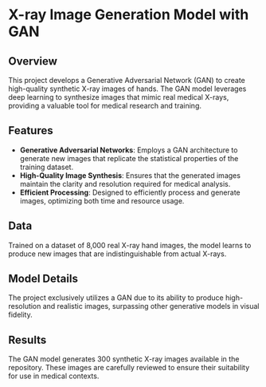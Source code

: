 # X-ray Image Generation Model with GAN

## Overview
This project develops a Generative Adversarial Network (GAN) to create high-quality synthetic X-ray images of hands. The GAN model leverages deep learning to synthesize images that mimic real medical X-rays, providing a valuable tool for medical research and training.

## Features
- **Generative Adversarial Networks**: Employs a GAN architecture to generate new images that replicate the statistical properties of the training dataset.
- **High-Quality Image Synthesis**: Ensures that the generated images maintain the clarity and resolution required for medical analysis.
- **Efficient Processing**: Designed to efficiently process and generate images, optimizing both time and resource usage.

## Data
Trained on a dataset of 8,000 real X-ray hand images, the model learns to produce new images that are indistinguishable from actual X-rays.

## Model Details
The project exclusively utilizes a GAN due to its ability to produce high-resolution and realistic images, surpassing other generative models in visual fidelity.

## Results
The GAN model generates 300 synthetic X-ray images available in the repository. These images are carefully reviewed to ensure their suitability for use in medical contexts.